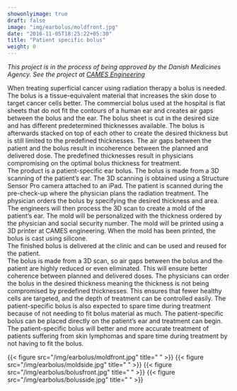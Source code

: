 ```yaml
---
showonlyimage: true
draft: false
image: "img/earbolus/moldfront.jpg"
date: "2016-11-05T18:25:22+05:30"
title: "Patient specific bolus"
weight: 0
---
```

*This project is in the process of being approved by the Danish Medicines Agency. See the project at [CAMES Engineering](https://cames.dk/services/3d-print/)*  

When treating superficial cancer using radiation therapy a bolus is needed. The bolus is a tissue-equivalent material that increases the skin dose to target cancer cells better. The commercial bolus used at the hospital is flat sheets that do not fit the contours of a human ear and creates air gaps between the bolus and the ear. The bolus sheet is cut in the desired size and has different predetermined thicknesses available. The bolus is afterwards stacked on top of each other to create the desired thickness but is still limited to the predefined thicknesses. The air gaps between the patient and the bolus result in incoherence between the planned and delivered dose. The predefined thicknesses result in physicians compromising on the optimal bolus thickness for treatment.   
The product is a patient-specific ear bolus. The bolus is made from a 3D scanning of the patient’s ear. The 3D scanning is obtained using a Structure Sensor Pro camera attached to an iPad. The patient is scanned during the pre-check-up where the physician plans the radiation treatment. The physician orders the bolus by specifying the desired thickness and area. The engineers will then process the 3D scan to create a mold of the patient’s ear. The mold will be personalized with the thickness ordered by the physician and social security number. The mold will be printed using a 3D printer at CAMES engineering. When the mold has been printed, the bolus is cast using silicone.  
The finished bolus is delivered at the clinic and can be used and reused for the patient.   
The bolus is made from a 3D scan, so air gaps between the bolus and the patient are highly reduced or even eliminated.  This will ensure better coherence between planned and delivered doses. The physicians can order the bolus in the desired thickness meaning the thickness is not being compromised by predefined thicknesses. This ensures that fewer healthy cells are targeted, and the depth of treatment can be controlled easily.  The patient-specific bolus is also expected to spare time during treatment because of not needing to fit bolus material as much. The patient-specific bolus can be placed directly on the patient’s ear and treatment can begin.
The patient-specific bolus will better and more accurate treatment of patients suffering from skin lymphomas and spare time during treatment by not having to fit the bolus.

{{< figure src="/img/earbolus/moldfront.jpg" title=" " >}}
{{< figure src="/img/earbolus/moldside.jpg" title=" " >}}
{{< figure src="/img/earbolus/bolusfront.jpg" title=" " >}}
{{< figure src="/img/earbolus/bolusside.jpg" title=" " >}}
